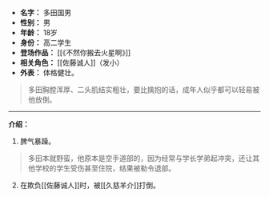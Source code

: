 
- **名字：** 多田国男
- **性别：** 男
- **年龄：** 18岁
- **身份：** 高二学生
- **登场作品：** [[《不然你搬去火星啊》]]
- **相关角色：** [[佐藤诚人]]（发小）
- **外表：** 体格健壮。

> 多田胸膛浑厚、二头肌结实粗壮，要比擒抱的话，成年人似乎都可以轻易被他放倒。

---

**介绍：** 

1. 脾气暴躁。

> 多田本就野蛮，他原本是空手道部的，因为经常与学长学弟起冲突，还让其他学校的学生受伤甚至住院，结果被勒令退部。

2. 在欺负[[佐藤诚人]]时，被[[久慈羊介]]打倒。
